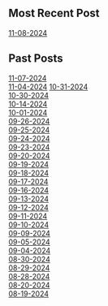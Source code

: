 ## Most Recent Post

[11-08-2024](./Blogs/11-08-2024.md)

## Past Posts

[11-07-2024](./Blogs/11-07-2024.md)\
[11-04-2024](./Blogs/11-04-2024.md)
[10-31-2024](./Blogs/10-31-2024.md)\
[10-30-2024](./Blogs/10-30-2024.md)\
[10-14-2024](./Blogs/10-14-2024.md)\
[10-01-2024](./Blogs/10-01-2024.md)\
[09-26-2024](./Blogs/09-26-2024.md)\
[09-25-2024](./Blogs/09-25-2024.md)\
[09-24-2024](./Blogs/09-24-2024.md)\
[09-23-2024](./Blogs/09-23-2024.md)\
[09-20-2024](./Blogs/09-20-2024.md)\
[09-19-2024](./Blogs/09-19-2024.md)\
[09-18-2024](./Blogs/09-18-2024.md)\
[09-17-2024](./Blogs/09-17-2024.md)\
[09-16-2024](./Blogs/09-16-2024.md)\
[09-13-2024](./Blogs/09-13-2024.md)\
[09-12-2024](./Blogs/09-12-2024.md)\
[09-11-2024](./Blogs/09-11-2024.md)\
[09-10-2024](./Blogs/09-10-2024.md)\
[09-09-2024](./Blogs/09-09-2024.md)\
[09-05-2024](./Blogs/09-05-2024.md)\
[09-04-2024](./Blogs/09-04-2024.md)\
[08-30-2024](./Blogs/08-30-2024.md)\
[08-29-2024](./Blogs/08-29-2024.md)\
[08-28-2024](./Blogs/08-28-2024.md)\
[08-20-2024](./Blogs/08-20-2024.md)\
[08-19-2024](./Blogs/08-19-2024.md)